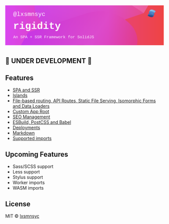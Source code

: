 # ![rigidity](https://github.com/LXSMNSYC/rigidity/blob/main/images/banner.png?raw=true)

## 🚧 UNDER DEVELOPMENT 🚧

## Features

- [SPA and SSR](/docs/spa.md)
- [Islands](/docs/islands.md)
- [File-based routing, API Routes, Static File Serving, Isomorphic Forms and Data Loaders](/docs/routing.md)
- [Custom App Root](/docs/root.md)
- [SEO Management](/docs/meta.md)
- [ESBuild, PostCSS and Babel](/docs/bundler.md)
- [Deployments](/docs/deployment.md)
- [Markdown](/docs/markdown.md)
- [Supported imports](/docs/imports.md)

## Upcoming Features

- Sass/SCSS support
- Less support
- Stylus support
- Worker imports
- WASM imports

## License

MIT © [lxsmnsyc](https://github.com/lxsmnsyc)